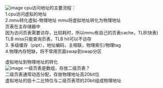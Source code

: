 ![image](https://user-images.githubusercontent.com/20179983/131589902-557ef0a3-9a2f-4b95-b540-8c50ff10d9b5.png)
cpu访问地址的主要流程：  
1.cpu访问虚拟的地址     
2.mmu转化虚拟-物理地址
mmu将虚拟地址转化为物理地址      
页表在主存储器中   
因为访问页表需要访存，比较耗时，所以mmu有自己的页表cache，TLB(快表)    
TLB miss只能查询页表，TLB hit可以不访存  
3.
多级缓存（pipt），地址编码，主相联，物理索引/物理tag  
4.物理内存短缺，将不常用页面swap到swap分区  

虚拟地址到物理地址的转化  
![image](https://user-images.githubusercontent.com/20179983/131590805-9d3e3f57-1c92-4746-a078-a0382cfb97b2.png)
一级页表是数组，存放二级页表？  
二级页表通常动态分配，存放物理地址高20bit位  
虚拟地址的低十二比特位与二级页表项的20bit组成物理地址  




